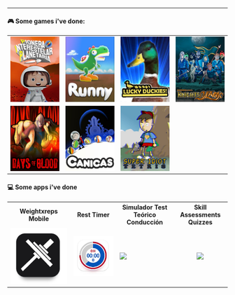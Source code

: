 --- 

#### :video_game: Some games i've done:
  
<table>
    <tr>
    <td><a href="https://youtu.be/5n9dcODcoJU?si=qz8N_ePbIgml7Moa" target="_blank"><img src="imgs/pip.jpg"/></a></td> 
        <td><a href="https://play.google.com/store/apps/details?id=net.weightxreps.runny" target="_blank"><img src="imgs/runny.jpg"/></a></td>
        <td><a href="https://www.youtube.com/watch?v=efibch1xEws" target="_blank"><img src="imgs/ducks.jpg"/></a></td>
        <td><a href="https://www.youtube.com/watch?v=Ub88d1hcnHA" target="_blank"><img src="imgs/magic.jpg"/></a></td>  
        </tr><tr>
    <td><a href="https://www.instagram.com/p/CUf8u4DI21t/" target="_blank"><img src="imgs/dob.jpg"/></a></td> 
        <td><a href="https://youtu.be/N0xV2ZuBPDI" target="_blank"><img src="imgs/canicas.jpg"/></a></td>
        <td><a href="https://youtu.be/BKqcl3QQWEQ" target="_blank"><img src="imgs/tetris.jpg"/></a></td> 
    </tr>
</table>

#### :computer: Some apps i've done

<table background="white">
  <tr> 
    <th>Weightxreps Mobile</th>
    <th>Rest Timer</th> 
    <th>Simulador Test Teórico Conducción</th>
    <th>Skill Assessments Quizzes</th> 
    
  </tr>
  <tr>
    <td><a href="https://play.google.com/store/apps/details?id=net.weightxreps.app" target="_blank"><img src="imgs/app-wxr.jpg" width="300"/></a></td>
    <td ><a href="https://play.google.com/store/apps/details?id=net.weightxreps.resttimechronometer" target="_blank"><img src="imgs/app-contador.jpg" width="300"/></a></td> 
    <td><a href="https://bandinopla.github.io/simulador-test-de-conducir/" target="_blank"><img src="https://camo.githubusercontent.com/ea4ef41bc483e5f7f0b88a45462631854390e17dd83b477bf056907582962ec7/68747470733a2f2f676362612e6769746875622e696f2f4f62656c6973636f2f6865616465722f6865616465722d6c6f676f2e737667" /></a></td>
    <td align="center"><a href="https://bandinopla.github.io/skill-assessments-quizzes/" target="_blank"><img src="https://github.com/bandinopla/skill-assessments-quizzes/raw/main/cover.jpg" width="300"/></a></td>
     
  </tr>
 
  
</table>
<!--
- 🔭 I’m currently working on ...
- 🌱 I’m currently learning ...
- 👯 I’m looking to collaborate on ...
- 🤔 I’m looking for help with ...
- 💬 Ask me about ...
- 📫 How to reach me: ...
- 😄 Pronouns: ...
- ⚡ Fun fact: ...
-->

